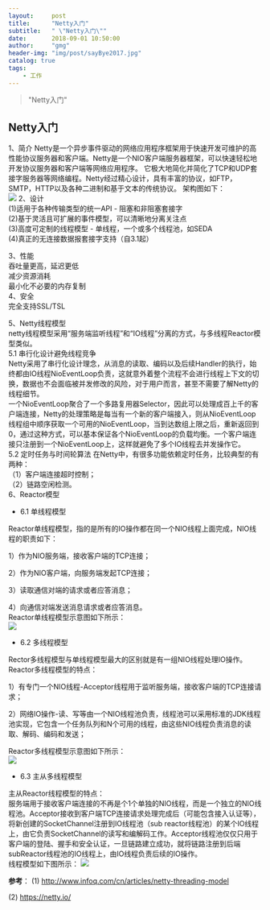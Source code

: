 ```yaml
---
layout:     post
title:      "Netty入门"
subtitle:   " \"Netty入门\""
date:       2018-09-01 10:50:00
author:     "gmg"
header-img: "img/post/sayBye2017.jpg"
catalog: true
tags:
    - 工作
---
```


> "Netty入门"

## Netty入门
1、简介
Netty是一个异步事件驱动的网络应用程序框架用于快速开发可维护的高性能协议服务器和客户端。Netty是一个NIO客户端服务器框架，可以快速轻松地开发协议服务器和客户端等网络应用程序。 它极大地简化并简化了TCP和UDP套接字服务器等网络编程。Netty经过精心设计，具有丰富的协议，如FTP，SMTP，HTTP以及各种二进制和基于文本的传统协议。 架构图如下：  
![](
  https://gmg0829.top/assets/images/2018//netty-core.png) 
2、设计  
(1)适用于各种传输类型的统一API - 阻塞和非阻塞套接字  
(2)基于灵活且可扩展的事件模型，可以清晰地分离关注点  
(3)高度可定制的线程模型 - 单线程，一个或多个线程池，如SEDA  
(4)真正的无连接数据报套接字支持（自3.1起）

3、性能  
吞吐量更高，延迟更低  
减少资源消耗  
最小化不必要的内存复制  
 4、安全  
完全支持SSL/TSL

5、Netty线程模型  
netty线程模型采用“服务端监听线程”和“IO线程”分离的方式，与多线程Reactor模型类似。  
5.1 串行化设计避免线程竞争  
Netty采用了串行化设计理念，从消息的读取、编码以及后续Handler的执行，始终都由IO线程NioEventLoop负责，这就意外着整个流程不会进行线程上下文的切换，数据也不会面临被并发修改的风险，对于用户而言，甚至不需要了解Netty的线程细节。  
一个NioEventLoop聚合了一个多路复用器Selector，因此可以处理成百上千的客户端连接，Netty的处理策略是每当有一个新的客户端接入，则从NioEventLoop线程组中顺序获取一个可用的NioEventLoop，当到达数组上限之后，重新返回到0，通过这种方式，可以基本保证各个NioEventLoop的负载均衡。一个客户端连接只注册到一个NioEventLoop上，这样就避免了多个IO线程去并发操作它。   
5.2 定时任务与时间轮算法 
在Netty中，有很多功能依赖定时任务，比较典型的有两种：   
（1）客户端连接超时控制；  
（2）链路空闲检测。  
6、Reactor模型  
 - 6.1 单线程模型  

Reactor单线程模型，指的是所有的IO操作都在同一个NIO线程上面完成，NIO线程的职责如下：  

1）作为NIO服务端，接收客户端的TCP连接；

2）作为NIO客户端，向服务端发起TCP连接；

3）读取通信对端的请求或者应答消息；

4）向通信对端发送消息请求或者应答消息。  
Reactor单线程模型示意图如下所示：  
![](
  https://gmg0829.top/assets/images/2018/singleThread.png)   
  - 6.2 多线程模型  

Rector多线程模型与单线程模型最大的区别就是有一组NIO线程处理IO操作。  
Reactor多线程模型的特点： 

1）有专门一个NIO线程-Acceptor线程用于监听服务端，接收客户端的TCP连接请求；

2）网络IO操作-读、写等由一个NIO线程池负责，线程池可以采用标准的JDK线程池实现，它包含一个任务队列和N个可用的线程，由这些NIO线程负责消息的读取、解码、编码和发送；

Reactor多线程模型示意图如下所示：  
![](
 https://gmg0829.top/assets/images/2018/multiThread.png)   
- 6.3 主从多线程模型    

主从Reactor线程模型的特点：  
服务端用于接收客户端连接的不再是个1个单独的NIO线程，而是一个独立的NIO线程池。Acceptor接收到客户端TCP连接请求处理完成后（可能包含接入认证等），将新创建的SocketChannel注册到IO线程池（sub reactor线程池）的某个IO线程上，由它负责SocketChannel的读写和编解码工作。Acceptor线程池仅仅只用于客户端的登陆、握手和安全认证，一旦链路建立成功，就将链路注册到后端subReactor线程池的IO线程上，由IO线程负责后续的IO操作。  
线程模型如下图所示： 
![](
 https://gmg0829.top/assets/images/2018/masterClusterThread.png)   

**参考**： 
(1) http://www.infoq.com/cn/articles/netty-threading-model  

(2) https://netty.io/
